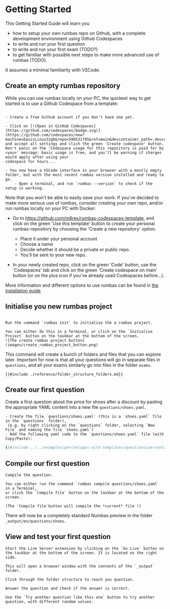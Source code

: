 # Getting Started

This Getting Started Guide will learn you 
* how to setup your own rumbas repo on Github, with a complete development environment using Github Codespaces
* to write and run your first question
* to write and run your first exam (TODO?)
* to get familiar with possible next steps to make more advanced use of rumbas (TODO).

It assumes a minimal familiarity with VSCode.

## Create an empty rumbas repository

While you can use rumbas locally on your PC,
the quickest way to get started is to use a Github Codespace from a template:

```admonish question title="Task"

- Create a free Github account if you don't have one yet.

- Click on [![Open in GitHub Codespaces](https://github.com/codespaces/badge.svg)](https://github.com/codespaces/new?machine=basicLinux32gb&repo=590531795&ref=main&devcontainer_path=.devcontainer%2Fdevcontainer.json&location=WestEurope) and accept all settings and clich the green 'Create codespace' button. Don't panic on the 'Codespace usage for this repository is paid for by <you>' message: basic usage is free, and you'll be warning if charges would apply after using your 
codespace for hours...

- You now have a VSCode interface in your browser with a mostly empty folder, but with the most recent rumbas version installed and ready to go.
    - Open a terminal, and run `rumbas --version` to check if the setup is working.

```

Note that you won't be able to easily save your work. If you've decided to make more serious use of rumbas, consider creating your own repo, and/or run rumbas locally on your PC with Docker:

- Go to https://github.com/m8rex/rumbas-codespaces-template, and click on the green 'Use this template' button to create your personal rumbas-repository by choosing the 'Create a new repository' option.
  - Place it under your personal account 
  - Choose a name 
  - Decide whether it should be a private or public repo.
  - You'll be sent to your new repo.

- In your newly created repo, click on the green 'Code' button, use the 'Codespaces' tab and click on the green 'Create codespace on main' button (or on the plus icon if you've already used Codespaces before...).

More information and different options to use rumbas can be found in [the installation guide](./installation.html#running-the-last-released-version) 

## Initialise you new rumbas project

```admonish question title="Task"

Run the command `rumbas init` to initialise the a rumbas project.

You can either do this in a Terminal, or click on the `Initialise Project` button on the taskbar at the bottom of the screen.
![The create rumbas project button](images/create_rumbas_project_button.png)
```

This command will create a bunch of folders and files that you can explore later. Important for now is that all your questions will go in separate files in `questions`, and all your exams similarly go into files in the folder `exams`.


```admonish info
{{#include ./reference/folder_structure_folders.md}}
```

## Create our first question

Create a first question about the price for shoes after a discount by pasting the appropriate YAML content into a new file `questions/shoes.yaml`.

```admonish question title="Task"
- Create the file `questions/shoes.yaml` (this is a `shoes.yaml` file in the `questions` folder),
 (e.g. by right clicking on the `questions` folder, selecting `New File` and naming the file `shoes.yaml`)
- Add the following yaml code to the `questions/shoes.yaml` file (with Copy/Paste):
```

```yaml
{{#include ../../examples/percentages-with-templates/questions/percentages-shoes-without_templates_en.yaml}}
```

## Compile our first question


```admonish question title="Task"
Compile the question.

You can either run the command `rumbas compile questions/shoes.yaml` in a Terminal,
or click the `Compile file` button on the taskbar at the bottom of the screen. 

(The `Compile file`button will compile the *current* file !)
```

There will now be a completely standard Numbas preview in the folder `_output/en/questions/shoes`.

## View and test your first question


```admonish question title="Task"
Start the Live Server extension by clicking on the `Go Live` button on the taskbar at the bottom of the screen. It is located on the right side.

This will open a browser window with the contents of the `_output` folder.

Click through the folder structure to reach you question.
```

```admonish question title="Task"
Answer the question and check if the answer is correct.

Use the `Try another question like this one` button to try another question, with different random values.
```